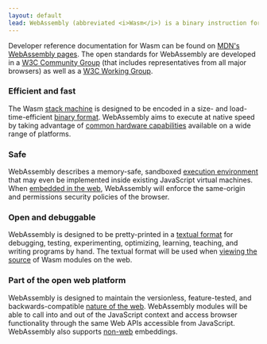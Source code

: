 ```yaml
---
layout: default
lead: WebAssembly (abbreviated <i>Wasm</i>) is a binary instruction format for a stack-based virtual machine. Wasm is designed as a portable target for compilation of native languages, enabling deployment on the web for client and server applications.
---
```

<div class="flash flash-warn">
  Developer reference documentation for Wasm can be found on <a href="https://developer.mozilla.org/en-US/docs/WebAssembly">MDN's WebAssembly pages</a>.
  The open standards for WebAssembly are developed in a <a href="https://www.w3.org/community/webassembly/">W3C Community Group</a> (that includes representatives from all major browsers) as well as a <a href="https://www.w3.org/wasm/">W3C Working Group</a>.
</div>
<div class="row">
  <div class="bubble col-xs-12 col-md-6">
    <h3>Efficient and fast</h3>
    <p>The Wasm <a href="/docs/semantics/">stack machine</a> is designed to be encoded in a size- and load-time-efficient <a href="/docs/binary-encoding/">binary format</a>. WebAssembly aims to execute at native speed by taking advantage of <a href="/docs/portability/#assumptions-for-efficient-execution">common hardware capabilities</a> available on a wide range of platforms.</p>
  </div>
  <div class="bubble col-xs-12 col-md-6">
    <h3>Safe</h3>
    <p>WebAssembly describes a memory-safe, sandboxed <a href="/docs/semantics/#linear-memory">execution environment</a> that may even be implemented inside existing JavaScript virtual machines. When <a href="/docs/web/">embedded in the web</a>, WebAssembly will enforce the same-origin and permissions security policies of the browser.</p>
  </div>
</div>
<div class="row">
  <div class="bubble col-xs-12 col-md-6">
    <h3>Open and debuggable</h3>
    <p>WebAssembly is designed to be pretty-printed in a <a href="/docs/text-format/">textual format</a> for debugging, testing, experimenting, optimizing, learning, teaching, and writing programs by hand. The textual format will be used when <a href="/docs/faq/#will-webassembly-support-view-source-on-the-web">viewing the source</a> of Wasm modules on the web.</p>
  </div>
  <div class="bubble col-xs-12 col-md-6">
    <h3>Part of the open web platform</h3>
    <p>WebAssembly is designed to maintain the versionless, feature-tested, and backwards-compatible <a href="/docs/web/">nature of the web</a>. WebAssembly modules will be able to call into and out of the JavaScript context and access browser functionality through the same Web APIs accessible from JavaScript. WebAssembly also supports <a href="/docs/non-web/">non-web</a> embeddings.</p>
  </div>
</div>
